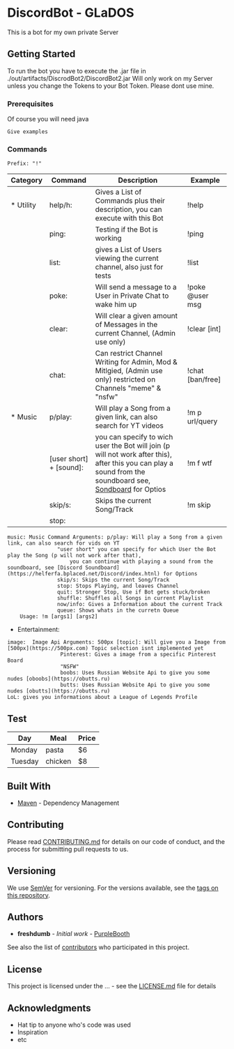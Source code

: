 # DiscordBot - GLaDOS

This is a bot for my own private Server

## Getting Started

To run the bot you have to execute the .jar file in ./out/artifacts/DiscrodBot2/DiscordBot2.jar
Will only work on my Server unless you change the Tokens to your Bot Token.
Please dont use mine.

### Prerequisites

Of course you will need java

```
Give examples
```

### Commands

```
Prefix: "!"
```

|   Category    |  Command   | Description  |   Example   |
|---------------|------------|--------------|-------------|
| * Utility       |  help/h:   |Gives a List of Commands plus their description, you can execute with this Bot| !help | 
|		|   ping:    |Testing if the Bot is working| !ping |
|               |   list:    |gives a List of Users viewing the current channel, also just for tests| !list |
|               |   poke:    |Will send a message to a User in Private Chat to wake him up| !poke @user msg |
|               |   clear:   |Will clear a given amount of Messages in the current Channel, (Admin use only)| !clear [int] |
|               |   chat:    |Can restrict Channel Writing for Admin, Mod & Mitlgied, (Admin use only) restricted on Channels "meme"  & "nsfw"| !chat [ban/free] |
|* Music        |  p/play:   | Will play a Song from a given link, can also search for YT videos | !m p url/query|
|               |[user short] + [sound]: | you can specify to wich user the Bot will join (p will not work after this), after this you can play a sound from the soundboard see, [Sondboard](https://helferfa.bplaced.net/Discord/index.html) for Optios| !m f wtf |
|               |  skip/s:   | Skips the current Song/Track | !m skip |
|               |  stop: 

```
music: Music Command Arguments: p/play: Will play a Song from a given link, can also search for vids on YT
				"user short" you can specify for which User the Bot play the Song (p will not work after that), 
					you can continue with playing a sound from the soundboard, see [Discord Soundboard](https://helferfa.bplaced.net/Discord/index.htnl) for Options
				skip/s: Skips the current Song/Track
				stop: Stops Playing, and leaves Channel
				quit: Stronger Stop, Use if Bot gets stuck/broken
				shuffle: Shuffles all Songs in current Playlist
				now/info: Gives a Information about the current Track
				queue: Shows whats in the curretn Queue
	Usage: !m [args1] [args2]
```
* Entertainment:
```
image:  Image Api Arguments: 500px [topic]: Will give you a Image from [500px](https://500px.com) Topic selection isnt implemented yet
			     Pinterest: Gives a image from a specific Pinterest Board
			     "NSFW"
			     boobs: Uses Russian Website Api to give you some nudes [oboobs](https://obutts.ru)
			     butts: Uses Russian Website Api to give you some nudes [obutts](https://obutts.ru)
LoL: gives you informations about a League of Legends Profile

```


## Test

| Day     | Meal    | Price |
| --------|---------|-------|
| Monday  | pasta   | $6    |
| Tuesday | chicken | $8    |

## Built With

* [Maven](https://maven.apache.org/) - Dependency Management

## Contributing

Please read [CONTRIBUTING.md](https://gist.github.com/PurpleBooth/b24679402957c63ec426) for details on our code of conduct, and the process for submitting pull requests to us.

## Versioning

We use [SemVer](http://semver.org/) for versioning. For the versions available, see the [tags on this repository](https://github.com/your/project/tags). 

## Authors

* **freshdumb** - *Initial work* - [PurpleBooth](https://github.com/PurpleBooth)

See also the list of [contributors](https://github.com/your/project/contributors) who participated in this project.

## License

This project is licensed under the ... - see the [LICENSE.md](LICENSE.md) file for details

## Acknowledgments

* Hat tip to anyone who's code was used
* Inspiration
* etc
